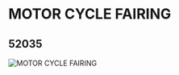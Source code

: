 # MOTOR CYCLE FAIRING
## 52035
![MOTOR CYCLE FAIRING](https://lc-www-live-s.legocdn.com/media/bricks/5/2/4492322.jpg)